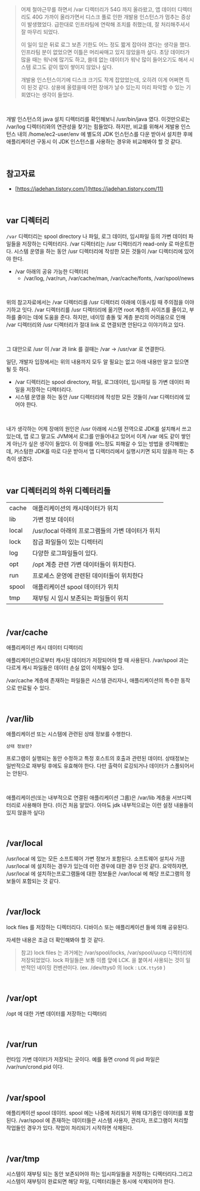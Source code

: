 > 어제 철야근무를 하면서 /var 디렉터리가 54G 까지 올라왔고, 앱 데이터 디렉터리도 40G 가까이 올라가면서 디스크 풀로 인한 개발용 인스턴스가 멈추는 증상이 발생했었다. 급한대로 인프라팀에 연락해 조치를 취했는데, 잘 처리해주셔서 잘 마무리 되었다. <br>
>
> 이 일이 있은 뒤로 로그 보존 기한도 어느 정도 짧게 잡아야 겠다는 생각을 했다. 인프라팀 분이 없었으면 이틀은 머리싸매고 있지 않았을까 싶다. 초당 데이터가 많을 때는 워낙에 많기도 하고, 쓸데 없는 데이터가 워낙 많이 들어오기도 해서 시스템 로그도 같이 많이 쌓이지 않았나 싶다.<br>
>
> 개발용 인스턴스이기에 디스크 크기도 작게 잡았었는데, 오히려 이게 어쩌면 득이 된것 같다. 상용에 올렸을때 어떤 장애가 날수 있는지 미리 파악할 수 있는 기회였다는 생각이 들었다.<br>

<br>

개발 인스턴스의 java 설치 디렉터리를 확인해보니 /usr/bin/java 였다. 이것만으로는 /var/log 디렉터리와의 연관성을 찾기는 힘들었다. 하지만, 비교를 위해서 게발용 인스턴스 내의 /home/ec2-user/env 에 별도의 JDK 인스턴스를 다운 받아서 설치한 후에 애플리케이션 구동시 이 JDK 인스턴스를 사용하는 경우와 비교해봐야 할 것 같다.<br>

<br>

## 참고자료

- [https://jadehan.tistory.com/](https://jadehan.tistory.com/11)

<br>

## var 디렉터리

`/var` 디렉터리는 spool directory 나 파일, 로그 데이터, 임시파일 등의 가변 데이터 파일들을 저장하는 디렉터리다. /var 디렉터리는 /usr 디렉터리가 read-only 로 마운트한다. 시스템 운영을 하는 동안 /usr 디렉터리에 작성한 모든 것들이 /var 디렉터리에 있어야 한다.<br>

- /var 아래의 공유 가능한 디렉터리
  - /var/log, /var/run, /var/cache/man, /var/cache/fonts, /var/spool/news 

<br>

위의 참고자료에서는 /var 디렉터리를 /usr 디렉터리 아래에 이동시킬 때 주의점을 이야기하고 잇다. /var 디렉터리를 /usr 디렉터리에 옮기면 root 계층의 사이즈를 줄이고, 부하를 줄이는 데에 도움을 준다. 하지만, 네이밍 충돌 및 계층 분리의 어려움으로 인해 /var 디렉터리와 /usr 디렉터리가 절대 link 로 연결되면 안된다고 이야기하고 있다.<br>

<br>

그 대안으로 /usr 이 /var 과 link 를 걸때는 /var -> /usr/var 로 연결한다. <br>

일단, 개발자 입장에서는 위의 내용까지 모두 알 필요는 없고 아래 내용만 알고 있으면 될 듯 하다.<br>

- /var 디렉터리는 spool directory, 파일, 로그데이터, 임시파일 등 가변 데이터 파일을 저장하는 디렉터리다.
- 시스템 운영을 하는 동안 /usr 디렉터리에 작성한 모든 것들이 /var 디렉터리에 있어야 한다.

<br>

내가 생각하는 어제 장애의 원인은 /usr 아래에 시스템 전역으로 JDK를 설치해서 쓰고 있는데, 앱 로그 말고도 JVM에서 로그를 만들어내고 있어서 이게 /var 에도 같이 쌓인게 아닌가 싶은 생각이 들었다. 이 장애를 어느정도 피해갈 수 있는 방법을 생각해봤는데, 커스텀한 JDK를 따로 다운 받아서 앱 디렉터리에서 실행시키면 되지 않을까 하는 추측이 생겼다.<br>

<br>

## var 디렉터리의 하위 디렉터리들

|       |                                                   |
| ----- | ------------------------------------------------- |
| cache | 애플리케이션의 캐시데이터가 위치                  |
| lib   | 가변 정보 데이터                                  |
| local | /usr/local 아래의 프로그램들의 가변 데이터가 위치 |
| lock  | 잠금 파일들이 있는 디렉터리                       |
| log   | 다양한 로그파일들이 있다.                         |
| opt   | /opt 계층 관련 가변 데이터들이 위치한다.          |
| run   | 프로세스 운영에 관련된 데이터들이 위치한다        |
| spool | 애플리케이션 spool 데이터가 위치                  |
| tmp   | 재부팅 시 임시 보존되는 파일들이 위치             |

<br>

## /var/cache

애플리케이션 캐시 데이터 디렉터리<br>

애플리케이션으로부터 캐시된 데이터가 저장되어야 할 때 사용된다. /var/spool 과는 다르게 캐시 파일들은 데이터 손실 없이 삭제될수 있다.<br>

/var/cache 계층에 존재하는 파일들은 시스템 관리자나, 애플리케이션의 특수한 동작으로 만료될 수 있다.<br>

<br>

## /var/lib

애플리케이션 또는 시스템에 관련된 상태 정보를 수행한다.<br>

`상태 정보란?`<br>

프로그램이 실행되는 동안 수정하고 특정 호스트의 호출과 관련된 데이터. 상태정보는 일반적으로 재부팅 후에도 유효해야 한다. 다만 출력이 로깅되거나 데이터가 스풀되어서는 안된다.<br>

<br>

애플리케이션(또는 내부적으로 연결된 애플리케이션 그룹)은 /var/lib 계층을 서브디렉터리로 사용해야 한다. (이건 처음 알았다. 아마도 jdk 내부적으로는 이런 설정 내용들이 있지 않을까 싶다)<br>

<br>

## /var/local

/usr/local 에 있는 모든 소프트웨어 가변 정보가 포함된다. 소프트웨어 설치사 가끔 /usr/local 에 설치하는 경우가 있는데 이런 경우에 대한 경우 인것 같다. 요약하자면, /usr/local 에 설치하는프로그램들에 대한 정보들은 /var/local 에 해당 프로그램의 정보들이 포함되는 것 같다.<br>

<br>

## /var/lock

lock files 를 저장하는 디렉터리다. 디바이스 또는 애플리케이션 들에 의해 공유된다. <br>

자세한 내용은 조금 더 확인해봐야 할 것 같다.<br>

>  참고) lock files 는 과거에는 /var/spool/locks, /var/spool/uucp 디렉터리에 저장되었었다. lock 파일들은 보통 이름 앞에 LCK. 을 붙여서 사용되는 것이 일반적인 네이밍 컨벤션이다. (ex. /dev/ttys0 의 lock : `LCK.ttyS0` )

<br>

## /var/opt

/opt 에 대한 가변 데이터를 저장하는 디렉터리<br>

<br>

## /var/run 

런타임 가변 데이터가 저장되는 곳이다. 예를 들면 crond 의 pid 파일은 /var/run/crond.pid 이다. 

<br>

## /var/spool

애플리케이션 spool 데이터. spool 에는 나중에 처리되기 위해 대기중인 데이터를 포함된다. /var/spool 에 존재하는 데이터들은 시스템 사용자, 관리자, 프로그램이 처리할 작업들인 경우가 있다. 작업이 처리되기 시작하면 삭제된다.<br>

<br>

## /var/tmp

시스템이 재부팅 되는 동안 보존되어야 하는 임시파일들을 저장하는 디렉터리다.그리고 시스템이 재부팅이 완료되면 해당 파일, 디렉터리들은 동시에 삭제되어야 한다.<br>

<br>